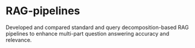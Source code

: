 # RAG-pipelines
Developed and compared standard and query decomposition-based RAG pipelines to enhance multi-part question answering accuracy and relevance.
